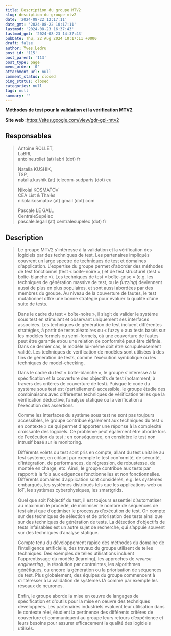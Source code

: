 ```yaml
---
title: Description du groupe MTV2
slug: desciption-du-groupe-mtv2
date: '2024-08-22 12:17:11'
date_gmt: '2024-08-22 10:17:11'
lastmod: '2024-08-23 16:37:43'
lastmod_gmt: '2024-08-23 14:37:43'
pubDate: Thu, 22 Aug 2024 10:17:11 +0000
draft: false
author: Yves.Ledru
post_id: '115'
post_parent: '113'
post_type: page
menu_order: '0'
attachment_url: null
comment_status: closed
ping_status: closed
categories: null
tags: null
summary: ''
---
```


**Méthodes de test pour la validation et la vérification MTV2**

**Site web :**<https://sites.google.com/view/gdr-gpl-mtv2>

## **Responsables**

> Antoine ROLLET,  
> LaBRI,  
> antoine.rollet  (at) labri (dot) fr
> 
> Natalia KUSHIK,  
> TSP,  
> natalia.kushik  (at) telecom-sudparis (dot) eu
> 
> Nikolai KOSMATOV  
> CEA List & Thalès  
> nikolaikosmatov (at) gmail (dot) com  
>  
> 
> Pascale LE GALL  
> CentraleSupélec  
> pascale.legall  (at) centralesupelec (dot) fr  
>  

## **Description**

> Le groupe MTV2 s'intéresse à la validation et la vérification des logiciels par des techniques de test. Les partenaires impliqués couvrent un large spectre de techniques de test et  domaines d'application. L'expertise du groupe permet d'aborder des méthodes de test fonctionnel (test « boîte-noire »,) et de test structurel (test « boîte-blanche »). Les techniques de test « boîte-grise » (e.g. les techniques de génération massive de test, ou le _fuzzing_) deviennent aussi de plus en plus populaires,  et sont aussi abordées par des membres du groupe. Au niveau de la couverture de fautes, le test mutationnel offre une bonne stratégie pour évaluer la qualité d’une suite de tests.
> 
> Dans le cadre du test « boîte-noire », il s’agit de valider le système sous test en stimulant et observant uniquement ses interfaces associées. Les techniques de génération de test incluent différentes stratégies, à partir de tests aléatoires ou « fuzzy » aux tests basés sur les modèles formels ou semi-formels, où une couverture de fautes peut être garantie et/ou une relation de conformité peut être définie. Dans ce dernier cas, le modèle lui-même doit être scrupuleusement validé. Les techniques de vérification de modèles sont utilisées à des fins de génération de tests, comme l'exécution symbolique ou les techniques de model-checking.
> 
> Dans le cadre du test « boîte-blanche », le groupe s'intéresse à la spécification et la couverture des objectifs de test (notamment, à travers des critères de couverture de test). Puisque le code du système sous test est (partiellement) accessible, le groupe étudie des combinaisons avec différentes techniques de vérification telles que la vérification déductive, l’analyse statique ou la vérification à l'exécution des assertions.
> 
> Comme  les interfaces du système sous test ne sont pas toujours accessibles, le groupe contribue également aux techniques du test « en contexte »  ce qui permet d'apporter une réponse à la complexité croissante des logiciels. Ce problème peut également être abordé lors de l'exécution du test ; en conséquence, on considère le test non intrusif basé sur le monitoring.
> 
> Différents volets du test sont pris en compte, allant du  test unitaire au test  système, en ciblant par exemple le test conformité, de sécurité, d'intégration, de performances, de régression, de robustesse, de montée en charge, etc. Ainsi, le groupe contribue aux tests par rapport à la fois aux exigences fonctionnelles et non fonctionnelles. Différents domaines d’application sont considérés, e.g. les systèmes embarqués, les systèmes distribués tels que les applications web ou IoT, les systèmes cyberphysiques, les smartgrids.
> 
> Quel que soit l’objectif du test, il est toujours essentiel d’automatiser au maximum le procédé, de minimiser le nombre de séquences de test ainsi que d’optimiser le processus d’exécution de test. On compte sur des techniques de sélection et de priorisation des tests ainsi que sur des techniques de génération de tests. La détection d’objectifs de tests infaisables est un autre sujet de recherche, qui s’appuie souvent sur des techniques d’analyse statique.
> 
> Compte tenu du développement rapide des méthodes du domaine de l’intelligence artificielle, des travaux du groupe utilisent de telles techniques. Des exemples de telles utilisations incluent l'apprentissage du modèle (learning), les approches de _reverse engineering_ , la résolution par contraintes, les algorithmes génétiques, ou encore la génération ou la priorisation de séquences de test. Plus globalement, des équipes du groupe commencent à s’intéresser à la validation de systèmes IA comme par exemple les réseaux de neurones.
> 
> Enfin, le groupe aborde la mise en œuvre de langages de spécification et d'outils pour la mise en oeuvre des techniques développées. Les partenaires industriels évaluent leur utilisation dans le contexte réel, étudient la pertinence des différents critères de couverture et communiquent au groupe leurs retours d’expérience et leurs besoins pour assurer efficacement la qualité des logiciels utilisés.
